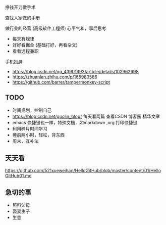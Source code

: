挣钱开刀做手术

查找人家做的手册

做行业的经营 (高级软件工程师)
心平气和，事后思考
- 每天有规律
- 好好看掘金 (基础打好，再看杂文)
- 看看远程兼职


手机投屏
- https://blog.csdn.net/qq_43901693/article/details/102962698
- https://zhuanlan.zhihu.com/p/165983566
- https://github.com/barrer/tampermonkey-script

## TODO
- 时间规划，控制自己
- https://blog.csdn.net/guolin_blog/  每天看两篇  查看CSDN 博客园 精华文章
- emacs 快捷键也一样，特殊文档，如markdown ,org 打印快捷键
- 利用碎片时间学习
- 睡前两小时，轻松，背东西
- 周末，互补法

## 天天看 
https://github.com/521xueweihan/HelloGitHub/blob/master/content/01/HelloGitHub01.md

## 急切的事
- 照料父母
- 娶妻生子
- 生意
